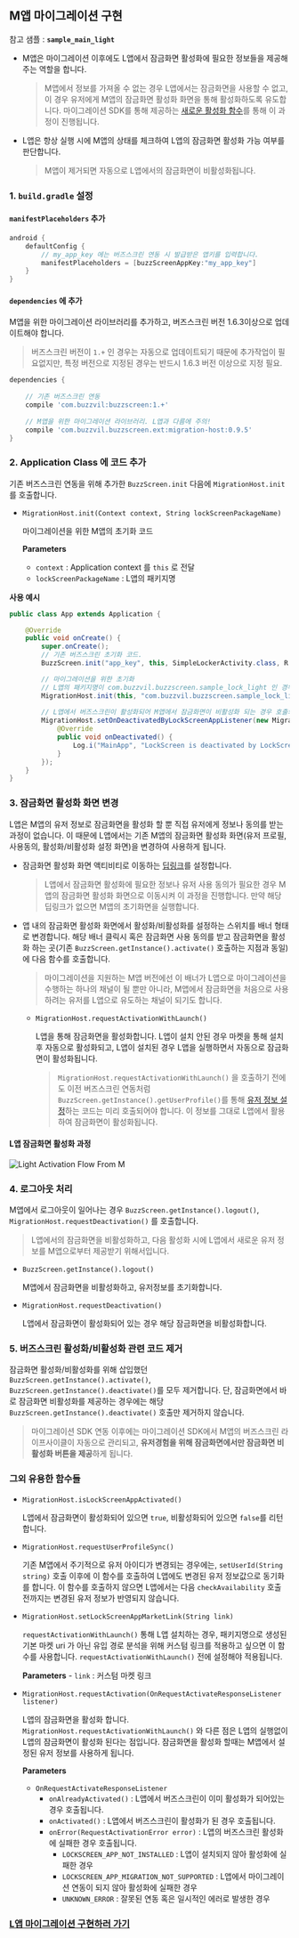 ## M앱 마이그레이션 구현

참고 샘플 : **`sample_main_light`**

- M앱은 마이그레이션 이후에도 L앱에서 잠금화면 활성화에 필요한 정보들을 제공해주는 역할을 합니다.
    > M앱에서 정보를 가져올 수 없는 경우 L앱에서는 잠금화면을 사용할 수 없고, 이 경우 유저에게 M앱의 잠금화면 활성화 화면을 통해 활성화하도록 유도합니다. 마이그레이션 SDK를 통해 제공하는 [새로운 활성화 함수](LIGHT-MIGRATION-M.md#3-잠금화면-활성화-화면-변경)를 통해 이 과정이 진행됩니다.  
- L앱은 항상 실행 시에 M앱의 상태를 체크하여 L앱의 잠금화면 활성화 가능 여부를 판단합니다.
    > M앱이 제거되면 자동으로 L앱에서의 잠금화면이 비활성화됩니다.

### 1. `build.gradle` 설정

#### `manifestPlaceholders` 추가

```groovy
android {
    defaultConfig {
        // my_app_key 에는 버즈스크린 연동 시 발급받은 앱키를 입력합니다.
        manifestPlaceholders = [buzzScreenAppKey:"my_app_key"]
    }
}
```

#### `dependencies` 에 추가
M앱을 위한 마이그레이션 라이브러리를 추가하고, 버즈스크린 버전 1.6.3이상으로 업데이트해야 합니다.
> 버즈스크린 버전이 `1.+` 인 경우는 자동으로 업데이트되기 때문에 추가작업이 필요없지만, 특정 버전으로 지정된 경우는 반드시 1.6.3 버전 이상으로 지정 필요.

```groovy
dependencies {
    
    // 기존 버즈스크린 연동
    compile 'com.buzzvil:buzzscreen:1.+'
    
    // M앱을 위한 마이그레이션 라이브러리. L앱과 다름에 주의!
    compile 'com.buzzvil.buzzscreen.ext:migration-host:0.9.5'
}
```


### 2. Application Class 에 코드 추가
기존 버즈스크린 연동을 위해 추가한 `BuzzScreen.init` 다음에 `MigrationHost.init`를 호출합니다.

- `MigrationHost.init(Context context, String lockScreenPackageName)`

    마이그레이션을 위한 M앱의 초기화 코드

    **Parameters**
    - `context` : Application context 를 `this` 로 전달
    - `lockScreenPackageName` : L앱의 패키지명
    
**사용 예시**

```java
public class App extends Application {

    @Override
    public void onCreate() {
        super.onCreate();
        // 기존 버즈스크린 초기화 코드.
        BuzzScreen.init("app_key", this, SimpleLockerActivity.class, R.drawable.image_on_fail);

        // 마이그레이션을 위한 초기화
        // L앱의 패키지명이 com.buzzvil.buzzscreen.sample_lock_light 인 경우 사용 예시
        MigrationHost.init(this, "com.buzzvil.buzzscreen.sample_lock_light");
        
        // L앱에서 버즈스크린이 활성화되어 M앱에서 잠금화면이 비활성화 되는 경우 호출되는 리스너 등록 예시
        MigrationHost.setOnDeactivatedByLockScreenAppListener(new MigrationHost.OnDeactivatedByLockScreenAppListener() {
            @Override
            public void onDeactivated() {
                Log.i("MainApp", "LockScreen is deactivated by LockScreen App");
            }
        });
    }
}

```


### 3. 잠금화면 활성화 화면 변경
L앱은 M앱의 유저 정보로 잠금화면을 활성화 할 뿐 직접 유저에게 정보나 동의를 받는 과정이 없습니다. 이 때문에 L앱에서는 기존 M앱의 잠금화면 활성화 화면(유저 프로필, 사용동의, 활성화/비활성화 설정 화면)을 변경하여 사용하게 됩니다.
- 잠금화면 활성화 화면 액티비티로 이동하는 [딥링크](https://developer.android.com/training/app-links/deep-linking.html)를 설정합니다. 
    > L앱에서 잠금화면 활성화에 필요한 정보나 유저 사용 동의가 필요한 경우 M앱의 잠금화면 활성화 화면으로 이동시켜 이 과정을 진행합니다. 만약 해당 딥링크가 없으면 M앱의 초기화면을 실행합니다. 
- 앱 내의 잠금화면 활성화 화면에서 활성화/비활성화를 설정하는 스위치를 배너 형태로 변경합니다. 해당 배너 클릭시 혹은 잠금화면 사용 동의를 받고 잠금화면을 활성화 하는 곳(기존 `BuzzScreen.getInstance().activate()` 호출하는 지점과 동일)에 다음 함수를 호출합니다.
    > 마이그레이션을 지원하는 M앱 버전에선 이 배너가 L앱으로 마이그레이션을 수행하는 하나의 채널이 될 뿐만 아니라, M앱에서 잠금화면을 처음으로 사용하려는 유저를 L앱으로 유도하는 채널이 되기도 합니다.

    - `MigrationHost.requestActivationWithLaunch()`

        L앱을 통해 잠금화면을 활성화합니다. L앱이 설치 안된 경우 마켓을 통해 설치 후 자동으로 활성화되고, L앱이 설치된 경우 L앱을 실행하면서 자동으로 잠금화면이 활성화됩니다.
        > `MigrationHost.requestActivationWithLaunch()` 을 호출하기 전에도 이전 버즈스크린 연동처럼 `BuzzScreen.getInstance().getUserProfile()`를 통해 [유저 정보 설정](https://github.com/Buzzvil/buzzscreen-sdk-publisher#2-%EC%9C%A0%EC%A0%80-%EC%A0%95%EB%B3%B4-%EC%84%A4%EC%A0%95)하는 코드는 미리 호출되어야 합니다. 이 정보를 그대로 L앱에서 활용하여 잠금화면이 활성화됩니다.

#### L앱 잠금화면 활성화 과정
![Light Activation Flow From M](light_activation_flow_from_m.jpg)


### 4. 로그아웃 처리
M앱에서 로그아웃이 일어나는 경우 `BuzzScreen.getInstance().logout()`, `MigrationHost.requestDeactivation()` 를 호출합니다.
> L앱에서의 잠금화면을 비활성화하고, 다음 활성화 시에 L앱에서 새로운 유저 정보를 M앱으로부터 제공받기 위해서입니다.

- `BuzzScreen.getInstance().logout()`

    M앱에서 잠금화면을 비활성화하고, 유저정보를 초기화합니다.
 
- `MigrationHost.requestDeactivation()`
 
    L앱에서 잠금화면이 활성화되어 있는 경우 해당 잠금화면을 비활성화합니다.


### 5. 버즈스크린 활성화/비활성화 관련 코드 제거
잠금화면 활성화/비활성화를 위해 삽입했던 `BuzzScreen.getInstance().activate()`, `BuzzScreen.getInstance().deactivate()`를 모두 제거합니다. 단, 잠금화면에서 바로 잠금화면 비활성화를 제공하는 경우에는 해당 `BuzzScreen.getInstance().deactivate()` 호출만 제거하지 않습니다.
> 마이그레이션 SDK 연동 이후에는 마이그레이션 SDK에서 M앱의 버즈스크린 라이프사이클이 자동으로 관리되고, **유저경험을 위해 잠금화면에서만 잠금화면 비활성화 버튼을 제공**하게 됩니다.


### 그외 유용한 함수들

- `MigrationHost.isLockScreenAppActivated()`
 
    L앱에서 잠금화면이 활성화되어 있으면 `true`, 비활성화되어 있으면 `false`를 리턴합니다. 

- `MigrationHost.requestUserProfileSync()`

    기존 M앱에서 주기적으로 유저 아이디가 변경되는 경우에는, `setUserId(String string)` 호출 이후에 이 함수를 호출하여 L앱에도 변경된 유저 정보값으로 동기화를 합니다. 이 함수를 호출하지 않으면 L앱에서는 다음 `checkAvailability` 호출 전까지는 변경된 유저 정보가 반영되지 않습니다.

- `MigrationHost.setLockScreenAppMarketLink(String link)`

    `requestActivationWithLaunch()` 통해 L앱 설치하는 경우, 패키지명으로 생성된 기본 마켓 uri 가 아닌 유입 경로 분석을 위해 커스텀 링크를 적용하고 싶으면 이 함수를 사용합니다. `requestActivationWithLaunch()` 전에 설정해야 적용됩니다.
    
    **Parameters**
        - `link` : 커스텀 마켓 링크
        
- `MigrationHost.requestActivation(OnRequestActivateResponseListener listener)`

    L앱의 잠금화면을 활성화 합니다. `MigrationHost.requestActivationWithLaunch()` 와 다른 점은 L앱의 실행없이 L앱의 잠금화면이 활성화 된다는 점입니다. 잠금화면을 활성화 할때는 M앱에서 설정된 유저 정보를 사용하게 됩니다.
     
    **Parameters**
    - `OnRequestActivateResponseListener`
        - `onAlreadyActivated()` : L앱에서 버즈스크린이 이미 활성화가 되어있는 경우 호출됩니다.
        - `onActivated()` : L앱에서 버즈스크린이 활성화가 된 경우 호출됩니다.
        - `onError(RequestActivationError error)` : L앱의 버즈스크린 활성화에 실패한 경우 호출됩니다.
            - `LOCKSCREEN_APP_NOT_INSTALLED` : L앱이 설치되지 않아 활성화에 실패한 경우
            - `LOCKSCREEN_APP_MIGRATION_NOT_SUPPORTED` : L앱에서 마이그레이션 연동이 되지 않아 활성화에 실패한 경우
            - `UNKNOWN_ERROR` : 잘못된 연동 혹은 일시적인 에러로 발생한 경우
    

### [L앱 마이그레이션 구현하러 가기](LIGHT-MIGRATION-L.md)

